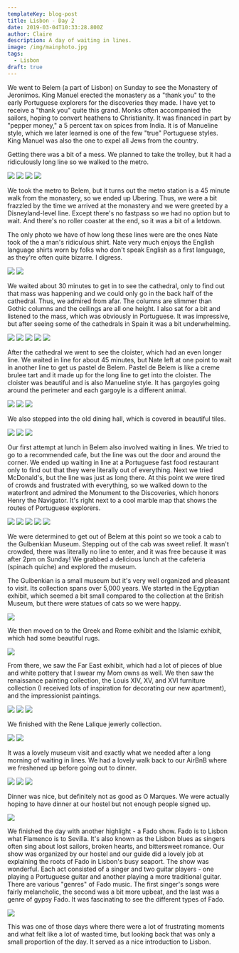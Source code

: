 ```yaml
---
templateKey: blog-post
title: Lisbon - Day 2
date: 2019-03-04T10:33:28.800Z
author: Claire
description: A day of waiting in lines.
image: /img/mainphoto.jpg
tags:
  - Lisbon
draft: true
---
```


We went to Belem (a part of Lisbon) on Sunday to see the Monastery of Jeronimos.  King Manuel erected the monastery as a "thank you" to the early Portuguese explorers for the discoveries they made. I have yet to receive a "thank you" quite this grand.  Monks often accompanied the sailors, hoping to convert heathens to Christianity.  It was financed in part by "pepper money," a 5 percent tax on spices from India.  It is of Manueline style, which we later learned is one of the few "true" Portuguese styles.  King Manuel was also the one to expel all Jews from the country.

Getting there was a bit of a mess.  We planned to take the trolley, but it had a ridiculously long line so we walked to the metro. 

![](img/lisbon/metro1d2.jpg)
![](img/lisbon/metro2d2.jpg)
![](img/lisbon/metro3d2.jpg)
![](img/lisbon/metro4d2.jpg)

We took the metro to Belem, but it turns out the metro station is a 45 minute walk from the monastery, so we ended up Ubering.  Thus, we were a bit frazzled by the time we arrived at the monastery and we were greeted by a Disneyland-level line.  Except there's no fastpass so we had no option but to wait.  And there's no roller coaster at the end, so it was a bit of a letdown. 

The only photo we have of how long these lines were are the ones Nate took of the a man's ridiculous shirt. Nate very much enjoys the English language shirts worn by folks who don't speak English as a first language, as they're often quite bizarre. I digress. 

![](img/lisbon/disneyLand.jpg)
![](img/lisbon/disneyland1.jpg)

We waited about 30 minutes to get in to see the cathedral, only to find out that mass was happening and we could only go in the back half of the cathedral.  Thus, we admired from afar.  The columns are slimmer than Gothic columns and the ceilings are all one height.  I also sat for a bit and listened to the mass, which was obviously in Portuguese.  It was impressive, but after seeing some of the cathedrals in Spain it was a bit underwhelming.

![](img/lisbon/cathBelem1.jpg)
![](img/lisbon/cathBelem2.jpg)
![](img/lisbon/cathBelem3.jpg)
![](img/lisbon/cathBelem4.jpg)
![](img/lisbon/cathBelem5.jpg)

After the cathedral we went to see the cloister, which had an even longer line.  We waited in line for about 45 minutes, but Nate left at one point to wait in another line to get us pastel de Belem.  Pastel de Belem is like a creme brulee tart and it made up for the long line to get into the cloister.  The cloister was beautiful and is also Manueline style.  It has gargoyles going around the perimeter and each gargoyle is a different animal. 

![](img/lisbon/cloyster1.jpg)
![](img/lisbon/cloyster3.jpg)
![](img/lisbon/cloyster4.jpg)

We also stepped into the old dining hall, which is covered in beautiful tiles.

![](img/lisbon/diningHall1.jpg)
![](img/lisbon/diningHall2.jpg)
![](img/lisbon/diningHall3.jpg)

Our first attempt at lunch in Belem also involved waiting in lines.  We tried to go to a recommended cafe, but the line was out the door and around the corner.  We ended up waiting in line at a Portuguese fast food restaurant only to find out that they were literally out of everything.  Next we tried McDonald's, but the line was just as long there.  At this point we were tired of crowds and frustrated with everything, so we walked down to the waterfront and admired the Monument to the Discoveries, which honors Henry the Navigator.  It's right next to a cool marble map that shows the routes of Portuguese explorers.

![](img/lisbon/waterfrontMosaiq1.jpg)
![](img/lisbon/waterfrontMosaiq2.jpg)
![](img/lisbon/waterfrontBridge.jpg)
![](img/lisbon/waterfrontLookout1.jpg)
![](img/lisbon/waterfrontPerformer.jpg)

We were determined to get out of Belem at this point so we took a cab to the Gulbenkian Museum.  Stepping out of the cab was sweet relief.  It wasn't crowded, there was literally no line to enter, and it was free because it was after 2pm on Sunday!  We grabbed a delicious lunch at the cafeteria (spinach quiche) and explored the museum.  

The Gulbenkian is a small museum but it's very well organized and pleasant to visit.  Its collection spans over 5,000 years.  We started in the Egyptian exhibit, which seemed a bit small compared to the collection at the British Museum, but there were statues of cats so we were happy. 

![](img/lisbon/museumCat.jpg)

We then moved on to the Greek and Rome exhibit and the Islamic exhibit, which had some beautiful rugs. 

![](img/lisbon/museumRug.jpg)


From there, we saw the Far East exhibit, which had a lot of pieces of blue and white pottery that I swear my Mom owns as well.  We then saw the renaissance painting collection, the Louis XIV, XV, and XVI furniture collection (I received lots of inspiration for decorating our new apartment), and the impressionist paintings. 

![](img/lisbon/impressionist1.jpg)
![](img/lisbon/impressionist2.jpg)
![](img/lisbon/impressionist3.jpg)

 We finished with the Rene Lalique jewerly collection.

![](img/lisbon/museumJewelry2.jpg)
![](img/lisbon/museumJewerly1.jpg)

It was a lovely museum visit and exactly what we needed after a long morning of waiting in lines.  We had a lovely walk back to our AirBnB where we freshened up before going out to dinner.

![](img/lisbon/walkBack1.jpg)
![](img/lisbon/walkback2.jpg)
![](img/lisbon/walkback3.jpg)

Dinner was nice, but definitely not as good as O Marques.  We were actually hoping to have dinner at our hostel but not enough people signed up. 

![](img/lisbon/babeAtDinner.jpg)

We finished the day with another highlight - a Fado show.  Fado is to Lisbon what Flamenco is to Sevilla.  It's also known as the Lisbon blues as singers often sing about lost sailors, broken hearts, and bittersweet romance.  Our show was organized by our hostel and our guide did a lovely job at explaining the roots of Fado in Lisbon's busy seaport.  The show was wonderful.  Each act consisted of a singer and two guitar players - one playing a Portuguese guitar and another playing a more traditional guitar.  There are various "genres" of Fado music.  The first singer's songs were fairly melancholic, the second was a bit more upbeat, and the last was a genre of gypsy Fado.  It was fascinating to see the different types of Fado.

![](img/lisbon/fadoShow1.jpg)

This was one of those days where there were a lot of frustrating moments and what felt like a lot of wasted time, but looking back that was only a small proportion of the day.  It served as a nice introduction to Lisbon.
